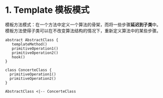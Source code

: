 # 1. Template   模板模式

模板方法模式：在一个方法中定义一个算法的骨架，而将一些步骤**延迟到子类**中。模板方法使得子类可以在不改变算法结构的情况下，重新定义算法中的某些步骤。

```puml
abstract AbstractClass {
   templateMethod()
   primitiveOperation1()
   primitiveOperation2()
   hook()
}

class ConcerteClass {
  primitiveOperation1()
  primitiveOperation2()
}

AbstractClass <|-- ConcerteClass
```

